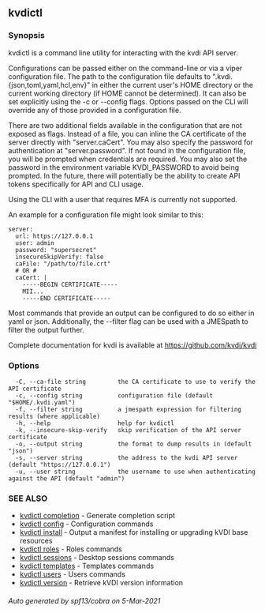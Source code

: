 ## kvdictl



### Synopsis

kvdictl is a command line utility for interacting with the kvdi API server.

Configurations can be passed either on the command-line or via a viper configuration file.
The path to the configuration file defaults to ".kvdi.{json,toml,yaml,hcl,env}" in either the
current user's HOME directory or the current working directory (if HOME cannot be determined).
It can also be set explicitly using the -c or --config flags. Options passed on the CLI will 
override any of those provided in a configuration file.

There are two additional fields available in the configuration that are not exposed as flags.
Instead of a file, you can inline the CA certificate of the server directly with "server.caCert".
You may also specify the password for authentication at "server.password". If not found in the 
configuration file, you will be prompted when credentials are required. You may also set the 
password in the environment variable KVDI_PASSWORD to avoid being prompted. In the future, there 
will potentially be the ability to create API tokens specifically for API and CLI usage.

Using the CLI with a user that requires MFA is currently not supported.

An example for a configuration file might look similar to this:
   
    server:
      url: https://127.0.0.1
      user: admin
      password: "supersecret"
      insecureSkipVerify: false
      caFile: "/path/to/file.crt"
      # OR #
      caCert: |
        -----BEGIN CERTIFICATE-----
        MII...
        -----END CERTIFICATE-----

Most commands that provide an output can be configured to do so either in yaml or json. 
Additionally, the --filter flag can be used with a JMESpath to filter the output further.

Complete documentation for kvdi is available at https://github.com/kvdi/kvdi

### Options

```
  -C, --ca-file string         the CA certificate to use to verify the API certificate
  -c, --config string          configuration file (default "$HOME/.kvdi.yaml")
  -f, --filter string          a jmespath expression for filtering results (where applicable)
  -h, --help                   help for kvdictl
  -k, --insecure-skip-verify   skip verification of the API server certificate
  -o, --output string          the format to dump results in (default "json")
  -s, --server string          the address to the kvdi API server (default "https://127.0.0.1")
  -u, --user string            the username to use when authenticating against the API (default "admin")
```

### SEE ALSO

* [kvdictl completion](kvdictl_completion.md)	 - Generate completion script
* [kvdictl config](kvdictl_config.md)	 - Configuration commands
* [kvdictl install](kvdictl_install.md)	 - Output a manifest for installing or upgrading kVDI base resources
* [kvdictl roles](kvdictl_roles.md)	 - Roles commands
* [kvdictl sessions](kvdictl_sessions.md)	 - Desktop sessions commands
* [kvdictl templates](kvdictl_templates.md)	 - Templates commands
* [kvdictl users](kvdictl_users.md)	 - Users commands
* [kvdictl version](kvdictl_version.md)	 - Retrieve kVDI version information

###### Auto generated by spf13/cobra on 5-Mar-2021

